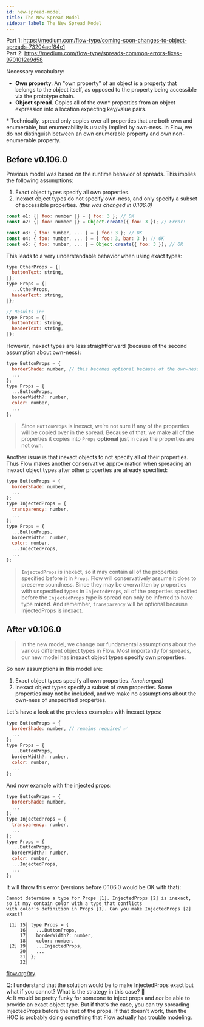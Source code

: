 ```yaml
---
id: new-spread-model
title: The New Spread Model
sidebar_label: The New Spread Model
---
```


Part 1: https://medium.com/flow-type/coming-soon-changes-to-object-spreads-73204aef84e1<br/>
Part 2: https://medium.com/flow-type/spreads-common-errors-fixes-9701012e9d58

Necessary vocabulary:

- **Own property**. An "own property" of an object is a property that belongs to the object itself, as opposed to the property being accessible via the prototype chain.
- **Object spread**. Copies all of the own\* properties from an object expression into a location expecting key/value pairs.

\* Technically, spread only copies over all properties that are both own and enumerable, but enumerability is usually implied by own-ness. In Flow, we do not distinguish between an own enumerable property and own non-enumerable property.

## Before v0.106.0

Previous model was based on the runtime behavior of spreads. This implies the following assumptions:

1. Exact object types specify all own properties.
2. Inexact object types do not specify own-ness, and only specify a subset of accessible properties. _(this was changed in 0.106.0)_

```js
const o1: {| foo: number |} = { foo: 3 }; // OK
const o2: {| foo: number |} = Object.create({ foo: 3 }); // Error!

const o3: { foo: number, ... } = { foo: 3 }; // OK
const o4: { foo: number, ... } = { foo: 3, bar: 3 }; // OK
const o5: { foo: number, ... } = Object.create({ foo: 3 }); // OK
```

This leads to a very understandable behavior when using exact types:

```js
type OtherProps = {|
  buttonText: string,
|};
type Props = {|
  ...OtherProps,
  headerText: string,
|};

// Results in:
type Props = {|
  buttonText: string,
  headerText: string,
|};
```

However, inexact types are less straightforward (because of the second assumption about own-ness):

```js
type ButtonProps = {
  borderShade: number, // this becomes optional because of the own-ness asumption
  ...
};
type Props = {
  ...ButtonProps,
  borderWidth?: number,
  color: number,
  ...
};
```

> Since `ButtonProps` is inexact, we’re not sure if any of the properties will be copied over in the spread. Because of that, we make all of the properties it copies into `Props` **optional** just in case the properties are not own.

Another issue is that inexact objects to not specify all of their properties. Thus Flow makes another conservative approximation when spreading an inexact object types after other properties are already specified:

```js
type ButtonProps = {
  borderShade: number,
  ...
};
type InjectedProps = {
  transparency: number,
  ...
};
type Props = {
  ...ButtonProps,
  borderWidth?: number,
  color: number,
  ...InjectedProps,
  ...
};
```

> `InjectedProps` is inexact, so it may contain all of the properties specified before it in `Props`. Flow will conservatively assume it does to preserve soundness. Since they may be overwritten by properties with unspecified types in `InjectedProps`, all of the properties specified before the `InjectedProps` type is spread can only be inferred to have type **mixed**. And remember, `transparency` will be optional because InjectedProps is inexact.

## After v0.106.0

> In the new model, we change our fundamental assumptions about the various different object types in Flow. Most importantly for spreads, our new model has **inexact object types specify own properties**.

So new assumptions in this model are:

1. Exact object types specify all own properties. _(unchanged)_
2. Inexact object types specify a subset of own properties. Some properties may not be included, and we make no assumptions about the own-ness of unspecified properties.

Let's have a look at the previous examples with inexact types:

```js
type ButtonProps = {
  borderShade: number, // remains required ✅
  ...
};
type Props = {
  ...ButtonProps,
  borderWidth?: number,
  color: number,
  ...
};
```

And now example with the injected props:

```js
type ButtonProps = {
  borderShade: number,
  ...
};
type InjectedProps = {
  transparency: number,
  ...
};
type Props = {
  ...ButtonProps,
  borderWidth?: number,
  color: number,
  ...InjectedProps,
  ...
};
```

It will throw this error (versions before 0.106.0 would be OK with that):

```text
Cannot determine a type for Props [1]. InjectedProps [2] is inexact, so it may contain color with a type that conflicts
with color's definition in Props [1]. Can you make InjectedProps [2] exact?

 [1] 15│ type Props = {
     16│   ...ButtonProps,
     17│   borderWidth?: number,
     18│   color: number,
 [2] 19│   ...InjectedProps,
     20│   ...
     21│ };
     22│
```

[flow.org/try](https://flow.org/try/#0MYewdgzgLgBASgUwIbFgXhgJwQRwK4CW2AFAOTYpSkCUA3AFD1QCeADgjAEJ5RTgAKmEKwgwMAb3owYAIxCYAJgkwBlABZIlALhhg8AWxnKANFJgA6S-QC+DJmw4BJMACsEqBAsHDREs1EwkSFYkbDBgZh09QxMzS3MbOxZ2GG8RMRhJaXjuXgEhEVNpOUVlAHUCBSg1AH4ogyNMIphQABt5epimuMtnNw8vAohm+MTGYFakCFFcvjAYBAAPKAQwBVFESnMAYRB9VnBVqAAeWfyfAD5M63HJ6ZgAMXl9M-mllbWN5FQdvYOwI7HNIQK7iG70UCQWCsIY6YEZcQtEDtTA6UjQTAEMAAc1IMFsMAA9ISYNUCKIIGoQHhWgpdCBYEYYAB5ADS9CAA)

_Q_: I understand that the solution would be to make InjectedProps exact but what if you cannot? What is the strategy in this case? 🤔<br/>
_A_: It would be pretty funky for someone to inject props and _not_ be able to provide an exact object type. But if that’s the case, you can try spreading InjectedProps before the rest of the props. If that doesn’t work, then the HOC is probably doing something that Flow actually has trouble modeling.

